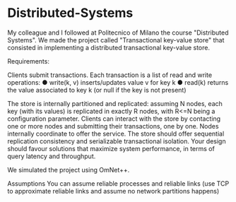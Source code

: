 # Distributed-Systems
My colleague and I followed at Politecnico of Milano the course "Distributed Systems". We made the project called "Transactional key-value store" that consisted in 
implementing a distributed transactional key-value store.

Requirements:

  Clients submit transactions. Each transaction is a list of read and write operations:
    ● write(k, v) inserts/updates value v for key k
    ● read(k) returns the value associated to key k (or null if the key is not present)

The store is internally partitioned and replicated: assuming N nodes, each key (with its
values) is replicated in exactly R nodes, with R<=N being a configuration parameter.
Clients can interact with the store by contacting one or more nodes and submitting their
transactions, one by one. Nodes internally coordinate to offer the service.
The store should offer sequential replication consistency and serializable transactional
isolation. Your design should favour solutions that maximize system performance, in terms
of query latency and throughput.

We simulated the project using OmNet++. 

Assumptions
You can assume reliable processes and reliable links (use TCP to approximate reliable links
and assume no network partitions happens)
